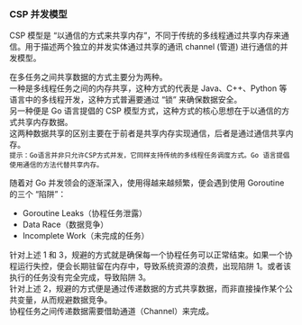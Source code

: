 
### CSP 并发模型
CSP 模型是 “以通信的方式来共享内存”，不同于传统的多线程通过共享内存来通信。用于描述两个独立的并发实体通过共享的通讯 channel (管道) 进行通信的并发模型。

在多任务之间共享数据的方式主要分为两种。  
一种是多线程任务之间的内存共享，这种方式的代表是 Java、C++、Python 等语言中的多线程开发，这种方式普遍要通过 “锁” 来确保数据安全。  
另一种便是 Go 语言提倡的 CSP 模型方式，这种方式的核心思想在于以通信的方式共享内存数据。  
这两种数据共享的区别主要在于前者是共享内存实现通信，后者是通过通信共享内存。  
`提示：Go语言并非只允许CSP方式并发，它同样支持传统的多线程任务调度方式。Go 语言提倡使用通信的方法代替共享内存。`

随着对 Go 并发领会的逐渐深入，使用得越来越频繁，便会遇到使用 Goroutine 的三个 “陷阱”：
- Goroutine Leaks（协程任务泄露）
- Data Race（数据竞争）
- Incomplete Work（未完成的任务）

针对上述 1 和 3，规避的方式就是确保每一个协程任务可以正常结束。如果一个协程运行失控，便会长期驻留在内存中，导致系统资源的浪费，出现陷阱 1。或者该执行的任务没有完全完成，导致陷阱 3。  
针对上述 2，规避的方式便是通过传递数据的方式共享数据，而非直接操作某个公共变量，从而规避数据竞争。  
协程任务之间传递数据需要借助通道（Channel）来完成。  



